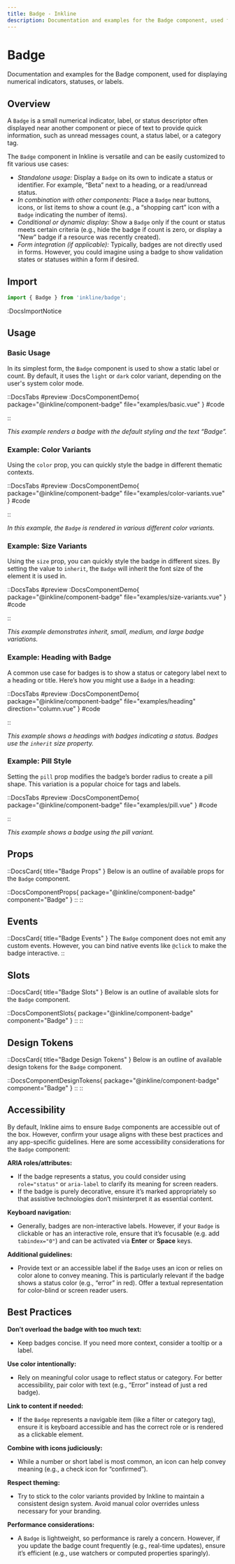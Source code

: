 ```yaml
---
title: Badge - Inkline
description: Documentation and examples for the Badge component, used for displaying numerical indicators, statuses, or labels.
---
```


# Badge

Documentation and examples for the Badge component, used for displaying numerical indicators, statuses, or labels.

## Overview 

A `Badge` is a small numerical indicator, label, or status descriptor often displayed near another component or piece of text to provide quick information, such as unread messages count, a status label, or a category tag. 

The `Badge` component in Inkline is versatile and can be easily customized to fit various use cases:
- *Standalone usage:* Display a `Badge` on its own to indicate a status or identifier. For example, “Beta” next to a heading, or a read/unread status.
- *In combination with other components:* Place a `Badge` near buttons, icons, or list items to show a count (e.g., a “shopping cart” icon with a `Badge` indicating the number of items).
- *Conditional or dynamic display:* Show a `Badge` only if the count or status meets certain criteria (e.g., hide the badge if count is zero, or display a “New” badge if a resource was recently created).
- *Form integration (if applicable):* Typically, badges are not directly used in forms. However, you could imagine using a badge to show validation states or statuses within a form if desired.

## Import

```ts
import { Badge } from 'inkline/badge';
```

:DocsImportNotice

## Usage

### Basic Usage

In its simplest form, the `Badge` component is used to show a static label or count. By default, it uses the `light` or `dark` color variant, depending on the user's system color mode.

::DocsTabs
#preview 
:DocsComponentDemo{ package="@inkline/component-badge" file="examples/basic.vue" }
#code
<!-- :DocsCode{ package="@inkline/component-badge" file="examples/basic.vue" } -->
::

*This example renders a badge with the default styling and the text “Badge”.*

### Example: Color Variants

Using the `color` prop, you can quickly style the badge in different thematic contexts.

::DocsTabs
#preview
:DocsComponentDemo{ package="@inkline/component-badge" file="examples/color-variants.vue" }
#code
<!-- :DocsCode{ package="@inkline/component-badge" file="examples/color-variants.vue" } -->
::

*In this example, the `Badge` is rendered in various different color variants.*

### Example: Size Variants

Using the `size` prop, you can quickly style the badge in different sizes. By setting the value to `inherit`, the `Badge` will inherit the font size of the element it is used in.

::DocsTabs
#preview
:DocsComponentDemo{ package="@inkline/component-badge" file="examples/size-variants.vue" }
#code
<!-- :DocsCode{ package="@inkline/component-badge" file="examples/size-variants.vue" } -->
::

*This example demonstrates inherit, small, medium, and large badge variations.*

### Example: Heading with Badge

A common use case for badges is to show a status or category label next to a heading or title. Here’s how you might use a `Badge` in a heading:

::DocsTabs
#preview
:DocsComponentDemo{ package="@inkline/component-badge" file="examples/heading" direction="column.vue" }
#code
<!-- :DocsCode{ package="@inkline/component-badge" file="examples/heading.vue" } -->
::

*This example shows a headings with badges indicating a status. Badges use the `inherit` size property.*

### Example: Pill Style

Setting the `pill` prop modifies the badge’s border radius to create a pill shape. This variation is a popular choice for tags and labels.

::DocsTabs
#preview
:DocsComponentDemo{ package="@inkline/component-badge" file="examples/pill.vue" }
#code
<!-- :DocsCode{ package="@inkline/component-badge" file="examples/pill.vue" } -->
::

*This example shows a badge using the pill variant.*

## Props

::DocsCard{ title="Badge Props" }
Below is an outline of available props for the `Badge` component.

::DocsComponentProps{ package="@inkline/component-badge" component="Badge" }
::
::

## Events

::DocsCard{ title="Badge Events" }
The `Badge` component does not emit any custom events. However, you can bind native events like `@click` to make the badge interactive.
::

## Slots

::DocsCard{ title="Badge Slots" }
Below is an outline of available slots for the `Badge` component.

::DocsComponentSlots{ package="@inkline/component-badge" component="Badge" }
::
::

## Design Tokens

::DocsCard{ title="Badge Design Tokens" }
Below is an outline of available design tokens for the `Badge` component.

::DocsComponentDesignTokens{ package="@inkline/component-badge" component="Badge" }
::
::

## Accessibility

By default, Inkline aims to ensure `Badge` components are accessible out of the box. However, confirm your usage aligns with these best practices and any app-specific guidelines. Here are some accessibility considerations for the `Badge` component:

**ARIA roles/attributes:**

- If the badge represents a status, you could consider using `role="status"` or `aria-label` to clarify its meaning for screen readers.
- If the badge is purely decorative, ensure it’s marked appropriately so that assistive technologies don’t misinterpret it as essential content.

**Keyboard navigation:**

- Generally, badges are non-interactive labels. However, if your `Badge` is clickable or has an interactive role, ensure that it’s focusable (e.g. add `tabindex="0"`) and can be activated via **Enter** or **Space** keys.

**Additional guidelines:**

- Provide text or an accessible label if the `Badge` uses an icon or relies on color alone to convey meaning. This is particularly relevant if the badge shows a status color (e.g., “error” in red). Offer a textual representation for color-blind or screen reader users.

## Best Practices

**Don’t overload the badge with too much text:** 
- Keep badges concise. If you need more context, consider a tooltip or a label.

**Use color intentionally:** 
- Rely on meaningful color usage to reflect status or category. For better accessibility, pair color with text (e.g., “Error” instead of just a red badge).

**Link to content if needed:** 
- If the `Badge` represents a navigable item (like a filter or category tag), ensure it is keyboard accessible and has the correct role or is rendered as a clickable element.

**Combine with icons judiciously:** 
- While a number or short label is most common, an icon can help convey meaning (e.g., a check icon for “confirmed”).

**Respect theming:** 
- Try to stick to the color variants provided by Inkline to maintain a consistent design system. Avoid manual color overrides unless necessary for your branding.

**Performance considerations:** 
- A `Badge` is lightweight, so performance is rarely a concern. However, if you update the badge count frequently (e.g., real-time updates), ensure it’s efficient (e.g., use watchers or computed properties sparingly).
